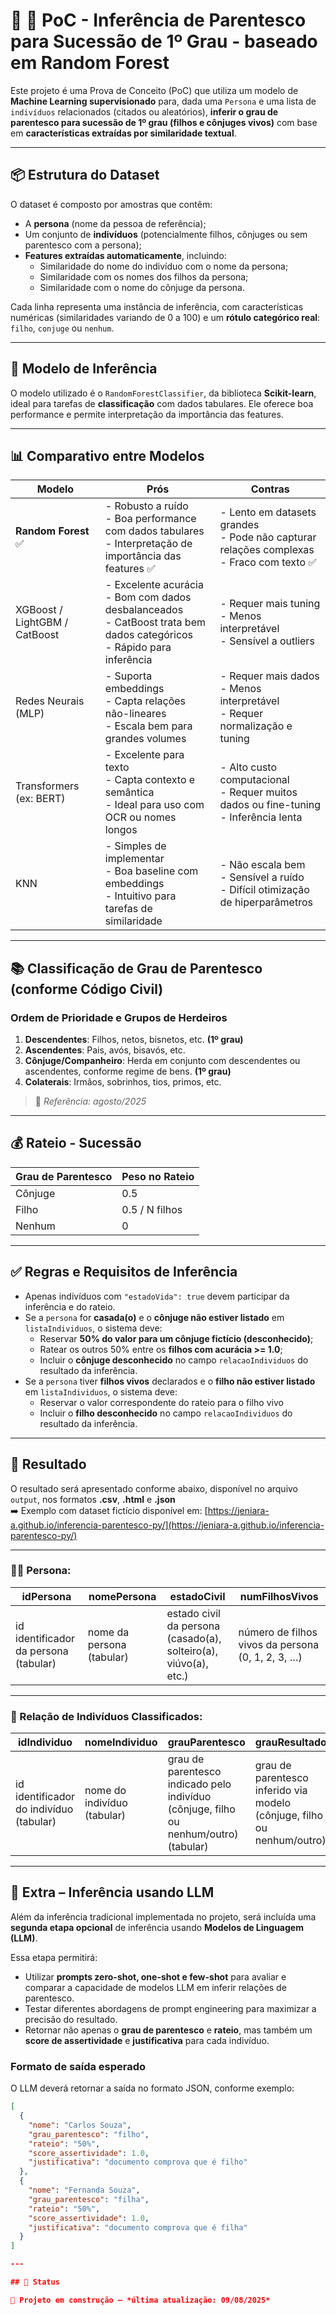 # 🧠 🎯 PoC - Inferência de Parentesco para Sucessão de 1º Grau - baseado em Random Forest

Este projeto é uma Prova de Conceito (PoC) que utiliza um modelo de **Machine Learning supervisionado** para, dada uma `Persona` e uma lista de `indivíduos` relacionados (citados ou aleatórios), **inferir o grau de parentesco para sucessão de 1º grau (filhos e cônjuges vivos)** com base em **características extraídas por similaridade textual**.

---

## 📦 Estrutura do Dataset

O dataset é composto por amostras que contêm:

- A **persona** (nome da pessoa de referência);
- Um conjunto de **indivíduos** (potencialmente filhos, cônjuges ou sem parentesco com a persona);
- **Features extraídas automaticamente**, incluindo:
  - Similaridade do nome do indivíduo com o nome da persona;
  - Similaridade com os nomes dos filhos da persona;
  - Similaridade com o nome do cônjuge da persona.

Cada linha representa uma instância de inferência, com características numéricas (similaridades variando de 0 a 100) e um **rótulo categórico real**: `filho`, `conjuge` ou `nenhum`.

---

## 🧠 Modelo de Inferência

O modelo utilizado é o `RandomForestClassifier`, da biblioteca **Scikit-learn**, ideal para tarefas de **classificação** com dados tabulares. Ele oferece boa performance e permite interpretação da importância das features.

---

## 📊 Comparativo entre Modelos

| Modelo                         | Prós                                                                                                                                 | Contras                                                                                       |
|-------------------------------|--------------------------------------------------------------------------------------------------------------------------------------|-----------------------------------------------------------------------------------------------|
| **Random Forest** ✅          | - Robusto a ruído<br>- Boa performance com dados tabulares<br>- Interpretação de importância das features ✅                         | - Lento em datasets grandes<br>- Pode não capturar relações complexas<br>- Fraco com texto ✅ |
| XGBoost / LightGBM / CatBoost | - Excelente acurácia<br>- Bom com dados desbalanceados<br>- CatBoost trata bem dados categóricos<br>- Rápido para inferência        | - Requer mais tuning<br>- Menos interpretável<br>- Sensível a outliers                       |
| Redes Neurais (MLP)           | - Suporta embeddings<br>- Capta relações não-lineares<br>- Escala bem para grandes volumes                                          | - Requer mais dados<br>- Menos interpretável<br>- Requer normalização e tuning               |
| Transformers (ex: BERT)       | - Excelente para texto<br>- Capta contexto e semântica<br>- Ideal para uso com OCR ou nomes longos                                  | - Alto custo computacional<br>- Requer muitos dados ou fine-tuning<br>- Inferência lenta     |
| KNN                           | - Simples de implementar<br>- Boa baseline com embeddings<br>- Intuitivo para tarefas de similaridade                              | - Não escala bem<br>- Sensível a ruído<br>- Difícil otimização de hiperparâmetros            |

---

## 📚 Classificação de Grau de Parentesco (conforme Código Civil)

### Ordem de Prioridade e Grupos de Herdeiros

1. **Descendentes**: Filhos, netos, bisnetos, etc. **(1º grau)**
2. **Ascendentes**: Pais, avós, bisavós, etc.
3. **Cônjuge/Companheiro**: Herda em conjunto com descendentes ou ascendentes, conforme regime de bens. **(1º grau)**
4. **Colaterais**: Irmãos, sobrinhos, tios, primos, etc.

> 📌 *Referência: agosto/2025*

---

## 💰 Rateio - Sucessão

| Grau de Parentesco | Peso no Rateio       |
|--------------------|----------------------|
| Cônjuge            | 0.5                  |
| Filho              | 0.5 / N filhos       |
| Nenhum             | 0                    |

---

## ✅ Regras e Requisitos de Inferência

- Apenas indivíduos com `"estadoVida": true` devem participar da inferência e do rateio.
- Se a `persona` for **casada(o)** e o **cônjuge não estiver listado** em `listaIndividuos`, o sistema deve:
  - Reservar **50% do valor para um cônjuge fictício (desconhecido)**;
  - Ratear os outros 50% entre os **filhos com acurácia >= 1.0**;
  - Incluir o **cônjuge desconhecido** no campo `relacaoIndividuos` do resultado da inferência.
- Se a `persona` tiver **filhos vivos** declarados e o **filho não estiver listado** em `listaIndividuos`, o sistema deve:
    - Reservar o valor correspondente do rateio para o filho vivo
    - Incluir o **filho desconhecido** no campo `relacaoIndividuos` do resultado da inferência.
---

## 📄 Resultado

O resultado será apresentado conforme abaixo, disponível no arquivo `output`, nos formatos **.csv**, **.html** e **.json**  
➡️ Exemplo com dataset fictício disponível em: [https://jeniara-a.github.io/inferencia-parentesco-py/](https://jeniara-a.github.io/inferencia-parentesco-py/)

---

### 🧍‍♀️ Persona:

| **idPersona**              | **nomePersona**          | **estadoCivil**                                | **numFilhosVivos**                    |
|----------------------------|--------------------------|------------------------------------------------|----------------------------------------|
| id identificador da persona (tabular) | nome da persona (tabular) | estado civil da persona (casado(a), solteiro(a), viúvo(a), etc.) | número de filhos vivos da persona (0, 1, 2, 3, …) |

---

### 👥 Relação de Indivíduos Classificados:

| **idIndividuo**           | **nomeIndividuo**         | **grauParentesco**                                                   | **grauResultado**                                                  | **estadoVida**                              | **rateio**                          |
|---------------------------|---------------------------|---------------------------------------------------------------------|-------------------------------------------------------------------|---------------------------------------------|-------------------------------------|
| id identificador do indivíduo (tabular) | nome do indivíduo (tabular) | grau de parentesco indicado pelo indivíduo (cônjuge, filho ou nenhum/outro) (tabular) | grau de parentesco inferido via modelo (cônjuge, filho ou nenhum/outro) | estado de vida do indivíduo (true = vivo, false = falecido) (tabular) | percentual de rateio inferido via modelo |

---

## 📌 Extra – Inferência usando LLM

Além da inferência tradicional implementada no projeto, será incluída uma **segunda etapa opcional** de inferência usando **Modelos de Linguagem (LLM)**.  

Essa etapa permitirá:
- Utilizar **prompts zero-shot, one-shot e few-shot** para avaliar e comparar a capacidade de modelos LLM em inferir relações de parentesco.
- Testar diferentes abordagens de prompt engineering para maximizar a precisão do resultado.
- Retornar não apenas o **grau de parentesco** e **rateio**, mas também um **score de assertividade** e **justificativa** para cada indivíduo.

### Formato de saída esperado
O LLM deverá retornar a saída no formato JSON, conforme exemplo:

```json
[
  {
    "nome": "Carlos Souza",
    "grau_parentesco": "filho",
    "rateio": "50%",
    "score_assertividade": 1.0,
    "justificativa": "documento comprova que é filho"
  },
  {
    "nome": "Fernanda Souza",
    "grau_parentesco": "filha",
    "rateio": "50%",
    "score_assertividade": 1.0,
    "justificativa": "documento comprova que é filha"
  }
]

---

## 🚧 Status

📅 Projeto em construção — *última atualização: 09/08/2025*
 
